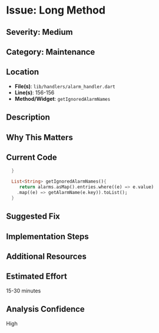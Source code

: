# Issue: Long Method

## Severity: Medium

## Category: Maintenance

## Location
- **File(s)**: `lib/handlers/alarm_handler.dart`
- **Line(s)**: 156-156
- **Method/Widget**: `getIgnoredAlarmNames`

## Description


## Why This Matters


## Current Code
```dart
  }

  List<String> getIgnoredAlarmNames(){
     return alarms.asMap().entries.where((e) => e.value)
    .map((e) => getAlarmName(e.key)).toList();
  }
```

## Suggested Fix


## Implementation Steps


## Additional Resources


## Estimated Effort
15-30 minutes

## Analysis Confidence
High
